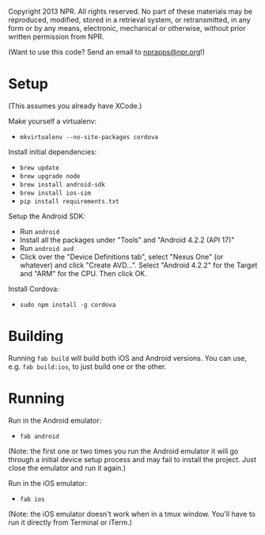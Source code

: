 Copyright 2013 NPR.  All rights reserved.  No part of these materials may be reproduced, modified, stored in a retrieval system, or retransmitted, in any form or by any means, electronic, mechanical or otherwise, without prior written permission from NPR.

(Want to use this code? Send an email to nprapps@npr.org!)

Setup
=====

(This assumes you already have XCode.)

Make yourself a virtualenv:

* `mkvirtualenv --no-site-packages cordova`

Install initial dependencies:

* `brew update`
* `brew upgrade node`
* `brew install android-sdk`
* `brew install ios-sim`
* `pip install requirements.txt`

Setup the Android SDK:

* Run `android`
* Install all the packages under "Tools" and "Android 4.2.2 (API 17)"
* Run `android avd`
* Click over the "Device Definitions tab", select "Nexus One" (or whatever) and click "Create AVD...". Select "Android 4.2.2" for the Target and "ARM" for the CPU. Then click OK.

Install Cordova:

* `sudo npm install -g cordova`

Building
========

Running `fab build` will build both iOS and Android versions. You can use, e.g. `fab build:ios`, to just build one or the other.

Running
=======

Run in the Android emulator:

* `fab android`

(Note: the first one or two times you run the Android emulator it will go through a initial device setup process and may fail to install the project. Just close the emulator and run it again.)

Run in the iOS emulator:

* `fab ios`

(Note: the iOS emulator doesn't work when in a tmux window. You'll have to run it directly from Terminal or iTerm.)
